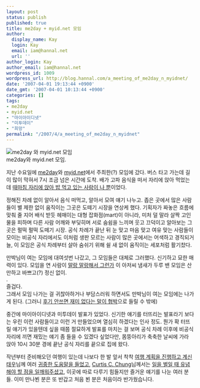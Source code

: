 ```yaml
---
layout: post
status: publish
published: true
title: me2day + myid.net 모임
author:
  display_name: Kay
  login: Kay
  email: iam@hannal.net
  url: ''
author_login: Kay
author_email: iam@hannal.net
wordpress_id: 1009
wordpress_url: http://blog.hannal.com/a_meeting_of_me2day_n_myidnet/
date: '2007-04-01 19:13:44 +0900'
date_gmt: '2007-04-01 10:13:44 +0900'
categories: []
tags:
- me2day
- myid.net
- "마이아이디넷"
- "미투데이"
- "희망"
permalink: "/2007/4/a_meeting_of_me2day_n_myidnet"
---
```

<p class="centerphoto"><img src="http://blog.hannal.com/assets/uploads/2007/04/img_00281.jpg" alt="me2day 와 myid.net 모임" /><br />
me2day와 myid.net 모임.</p>
<p>지난 수요일에 <a href="http://me2day.net">me2day</a>와 <a href="http://www.myid.net">myid.net</a>에서 주최한(?) 모임에 갔다. 버스 타고 가는데 길이 많이 막혀서 7시 조금 넘은 시간에 도착. 배가 고파 음식을 떠서 자리에 앉아 먹었는데 <a href="http://www.flickr.com/photos/doubletrack/437776741/in/set-72157600032826604/">때마침 자리에 앉아 밥 먹고 있는 사람이 나 뿐</a>이었다.</p>
<p>정해진 차례 없이 알아서 음식 떠먹고, 알아서 모여 얘기 나누고. 좁은 곳에서 많은 사람들이 별 제한 없이 움직이는 그곳은 도떼기 시장을 연상케 했다. 기획자가 짜놓은 흐름에 맞춰 줄 지어 배식 받듯 헤매이는 대형 잡화점(mart)이 아니라, 미처 덜 말라 살짝 고인 물을 피하며 다른 사람 어깨와 부딪히며 서로 숨쉼을 느끼며 웃고 끄덕이고 알아보는 그곳은 펄떡 펄떡 도떼기 시장. 공식 차례가 끝난 뒤 눈 맞고 마음 맞고 여유 맞는 사람들이 모이는 비공식 자리에서도 이처럼 생판 모르는 사람이 많은 곳에서는 어색하고 경직되거늘, 이 모임은 공식 차례부터 살아 숨쉬기 위해 쉴 새 없이 움직이는 세포처럼 활기찼다.</p>
<p>만박님이 여는 모임에 대여섯번 나갔고, 그 모임들은 대체로 그러했다. 신기하고 묘한 매력이 있다. 모임을 연 사람이 <a href="http://blog.hannal.com/chester_n_sumanpark">말랑 말랑해서 그런가</a> 이 아저씨 냄새가 두루 밴 모임은 산만하고 바쁘고(?) 정신 없이.<br />
.<br />
즐겁다.<br />
그래서 모임 나가는 걸 귀찮아하거나 부담스러워 하면서도 만박님이 여는 모임에는 나가게 된다. (그러니 <a href="http://sumanpark.com/blog/119">후기 안쓰면 재미 없다는 말이 협박</a>으로 들릴 수 밖에)</p>
<p>중간에 마이아이디넷과 미투데이 발표가 있었다. 신기한 얘기를 터뜨리는 발표라기 보다는 우린 이런 사람들이고 이런 거 만들었으며 열심히 하겠다는 인사 정도. 뭔가 확 터뜨릴 얘기가 있을텐데 싶을 때쯤 절묘하게 발표를 마치는 걸 보며 공식 차례 이후에 비공식 자리에 끼면 재밌는 얘기 좀 들을 수 있겠다 싶었다만, 몸뚱아리가 축축한 날씨에 가라 앉아 10시 30분 경에 끝난 공식 자리를 끝으로 집에 왔다.</p>
<p>작년부터 준비해오던 여행이 있는데 나보다 한 발 앞서 착착 <a href="http://twlog.net/wp/?p=667">여행 계획을 진행하고 계신 태우</a>님께 여러 <a href="http://www.flickr.com/photos/doubletrack/437773709/in/set-72157600032826604/">귀중한 도움말을 들었고</a>, <a href="http://curtischung.com/blog/kr">Curtis C. Chung</a>님께서는 <a href="http://www.flickr.com/photos/doubletrack/437775359/in/set-72157600032826604/">일을 벌일 때 유념해야 할 점을 일깨워주셨고</a>, 이곳에 따로 다루기 힘들지만 즐거운 얘기를 나눈 여러 분들. 이미 만나뵌 분은 또 반갑고 처음 뵌 분은 처음이라 반가웠습니다.</p>
